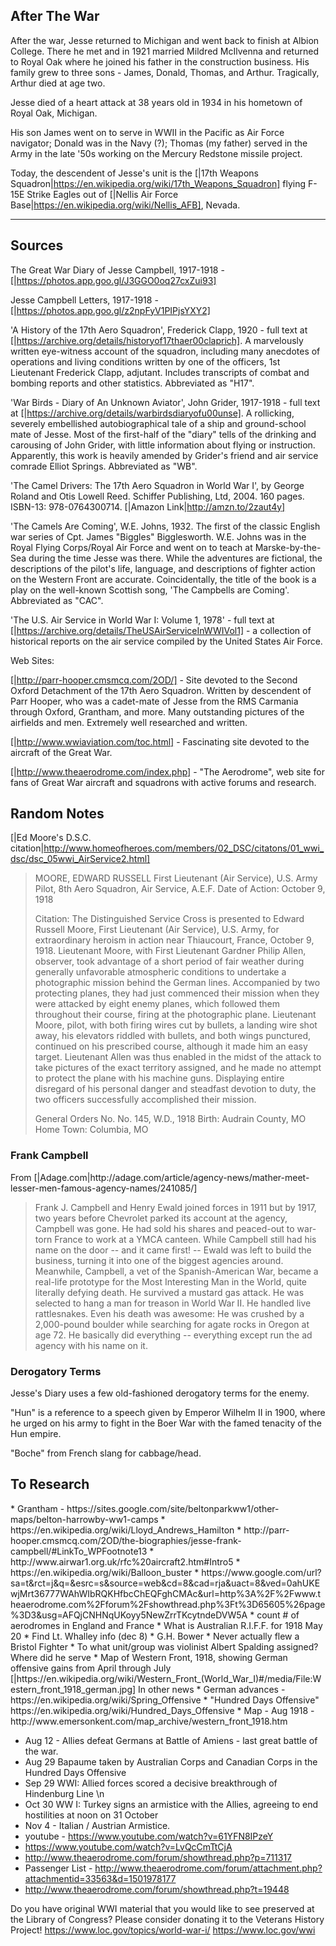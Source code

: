 <h2> After The War </h2>
After the war, Jesse returned to Michigan and went back to finish at Albion College. There he met and in 1921 married Mildred McIlvenna and returned to Royal Oak where he joined his father in the construction business. His family grew to three sons - James, Donald, Thomas, and Arthur. Tragically, Arthur died at age two.

Jesse died of a heart attack at 38 years old in 1934 in his hometown of Royal Oak, Michigan.

His son James went on to serve in WWII in the Pacific as Air Force navigator; Donald was in the Navy (?); Thomas (my father) served in the Army in the late '50s working on the Mercury Redstone missile project.

Today, the descendent of Jesse's unit is the [|17th Weapons Squadron|https://en.wikipedia.org/wiki/17th_Weapons_Squadron] flying F-15E Strike Eagles out of [|Nellis Air Force Base|https://en.wikipedia.org/wiki/Nellis_AFB], Nevada.
<hr>

<h2> Sources </h2>

The Great War Diary of Jesse Campbell, 1917-1918 - [|https://photos.app.goo.gl/J3GGO0oq27cxZui93]

Jesse Campbell Letters, 1917-1918 - [|https://photos.app.goo.gl/z2npFyV1PIPjsYXY2]

'A History of the 17th Aero Squadron', Frederick Clapp, 1920 - full text at [|https://archive.org/details/historyof17thaer00claprich]. A marvelously written eye-witness account of the squadron, including many anecdotes of operations and living conditions written by one of the officers, 1st Lieutenant Frederick Clapp, adjutant. Includes transcripts of combat and bombing reports and other statistics. Abbreviated as "H17".

'War Birds - Diary of An Unknown Aviator', John Grider, 1917-1918 - full text at [|https://archive.org/details/warbirdsdiaryofu00unse]. A rollicking, severely embellished autobiographical tale of a ship and ground-school mate of Jesse. Most of the first-half of the "diary" tells of the drinking and carousing of John Grider, with little information about flying or instruction. Apparently, this work is heavily amended by Grider's friend and air service comrade Elliot Springs. Abbreviated as "WB".

'The Camel Drivers: The 17th Aero Squadron in World War I', by George Roland and Otis Lowell Reed. Schiffer Publishing, Ltd, 2004. 160 pages. ISBN-13: 978-0764300714. [|Amazon Link|http://amzn.to/2zaut4y]

'The Camels Are Coming', W.E. Johns, 1932. The first of the classic English war series of Cpt. James "Biggles" Bigglesworth. W.E. Johns was in the Royal Flying Corps/Royal Air Force and went on to teach at Marske-by-the-Sea during the time Jesse was there. While the adventures are fictional, the descriptions of the pilot's life, language, and descriptions of fighter action on the Western Front are accurate. Coincidentally, the title of the book is a play on the well-known Scottish song, 'The Campbells are Coming'. Abbreviated as "CAC".

'The U.S. Air Service in World War I: Volume 1, 1978' - full text at [|https://archive.org/details/TheUSAirServiceInWWIVol1] - a collection of historical reports on the air service compiled by the United States Air Force.

Web Sites:

[|http://parr-hooper.cmsmcq.com/2OD/] - Site devoted to the Second Oxford Detachment of the 17th Aero Squadron. Written by descendent of Parr Hooper, who was a cadet-mate of Jesse from the RMS Carmania through Oxford, Grantham, and more. Many outstanding pictures of the airfields and men. Extremely well researched and written.

[|http://www.wwiaviation.com/toc.html] - Fascinating site devoted to the aircraft of the Great War.

[|http://www.theaerodrome.com/index.php] - "The Aerodrome", web site for fans of Great War aircraft and squadrons with active forums and research.

<h2> Random Notes </h2>

[|Ed Moore's D.S.C. citation|http://www.homeofheroes.com/members/02_DSC/citatons/01_wwi_dsc/dsc_05wwi_AirService2.html]
<blockquote>
MOORE, EDWARD RUSSELL
First Lieutenant (Air Service), U.S. Army
Pilot, 8th Aero Squadron, Air Service, A.E.F.
Date of Action: October 9, 1918

Citation:
The Distinguished Service Cross is presented to Edward Russell Moore, First Lieutenant (Air Service), U.S. Army, for extraordinary heroism in action near Thiaucourt, France, October 9, 1918. Lieutenant Moore, with First Lieutenant Gardner Philip Allen, observer, took advantage of a short period of fair weather during generally unfavorable atmospheric conditions to undertake a photographic mission behind the German lines. Accompanied by two protecting planes, they had just commenced their mission when they were attacked by eight enemy planes, which followed them throughout their course, firing at the photographic plane. Lieutenant Moore, pilot, with both firing wires cut by bullets, a landing wire shot away, his elevators riddled with bullets, and both wings punctured, continued on his prescribed course, although it made him an easy target. Lieutenant Allen was thus enabled in the midst of the attack to take pictures of the exact territory assigned, and he made no attempt to protect the plane with his machine guns. Displaying entire disregard of his personal danger and steadfast devotion to duty, the two officers successfully accomplished their mission.

General Orders No. No. 145, W.D., 1918
Birth: Audrain County, MO
Home Town: Columbia, MO
</blockquote>

<h3> Frank Campbell </h3>
From [|Adage.com|http://adage.com/article/agency-news/mather-meet-lesser-men-famous-agency-names/241085/]

<blockquote>
Frank J. Campbell and Henry Ewald joined forces in 1911 but by 1917, two years before Chevrolet parked its account at the agency, Campbell was gone. He had sold his shares and peaced-out to war-torn France to work at a YMCA canteen. While Campbell still had his name on the door -- and it came first! -- Ewald was left to build the business, turning it into one of the biggest agencies around. Meanwhile, Campbell, a vet of the Spanish-American War, became a real-life prototype for the Most Interesting Man in the World, quite literally defying death. He survived a mustard gas attack. He was selected to hang a man for treason in World War II. He handled live rattlesnakes. Even his death was awesome: He was crushed by a 2,000-pound boulder while searching for agate rocks in Oregon at age 72. He basically did everything -- everything except run the ad agency with his name on it.
</blockquote>

<h3> Derogatory Terms </h3>

Jesse's Diary uses a few old-fashioned derogatory terms for the enemy.

"Hun" is a reference to a speech given by Emperor Wilhelm II in 1900, where he urged on his army to fight in the Boer War with the famed tenacity of the Hun empire.

"Boche" from French slang for cabbage/head.

<h2> To Research </h2>
* Grantham - https://sites.google.com/site/beltonparkww1/other-maps/belton-harrowby-ww1-camps
* https://en.wikipedia.org/wiki/Lloyd_Andrews_Hamilton
* http://parr-hooper.cmsmcq.com/2OD/the-biographies/jesse-frank-campbell/#LinkTo_WPFootnote13
* http://www.airwar1.org.uk/rfc%20aircraft2.htm#Intro5
* https://en.wikipedia.org/wiki/Balloon_buster
* https://www.google.com/url?sa=t&rct=j&q=&esrc=s&source=web&cd=8&cad=rja&uact=8&ved=0ahUKEwjMrt36777WAhWIbRQKHfbcChEQFghCMAc&url=http%3A%2F%2Fwww.theaerodrome.com%2Fforum%2Fshowthread.php%3Ft%3D65605%26page%3D3&usg=AFQjCNHNqUKoyy5NewZrrTKcytndeDVW5A
* count # of aerodromes in England and France
* What is Australian R.I.F.F. for 1918 May 20
* Find Lt. Whalley info (dec 8)
* G.H. Bower
* Never actually flew a Bristol Fighter
* To what unit/group was violinist Albert Spalding assigned? Where did he serve
* Map of Western Front, 1918, showing German offensive gains from April through July [|https://en.wikipedia.org/wiki/Western_Front_(World_War_I)#/media/File:Western_front_1918_german.jpg]
In other news
* German advances - https://en.wikipedia.org/wiki/Spring_Offensive
* "Hundred Days Offensive" https://en.wikipedia.org/wiki/Hundred_Days_Offensive
* Map - Aug 1918 - http://www.emersonkent.com/map_archive/western_front_1918.htm

* Aug 12 - Allies defeat Germans at Battle of Amiens - last great battle of the war.
* Aug 29 Bapaume taken by Australian Corps and Canadian Corps in the Hundred Days Offensive
* Sep 29 WWI: Allied forces scored a decisive breakthrough of Hindenburg Line \n
* Oct 30 WW I: Turkey signs an armistice with the Allies, agreeing to end hostilities at noon on 31 October
* Nov 4 - Italian / Austrian Armistice.
* youtube - https://www.youtube.com/watch?v=61YFN8IPzeY
* https://www.youtube.com/watch?v=LvQcCmTtCjA
* http://www.theaerodrome.com/forum/showthread.php?p=711317
* Passenger List - http://www.theaerodrome.com/forum/attachment.php?attachmentid=33563&d=1501978177
*  http://www.theaerodrome.com/forum/showthread.php?t=19448

Do you have original WWI material that you would like to see preserved at the Library of Congress? Please consider donating it to the Veterans History Project!
https://www.loc.gov/topics/world-war-i/
https://www.loc.gov/wwi
